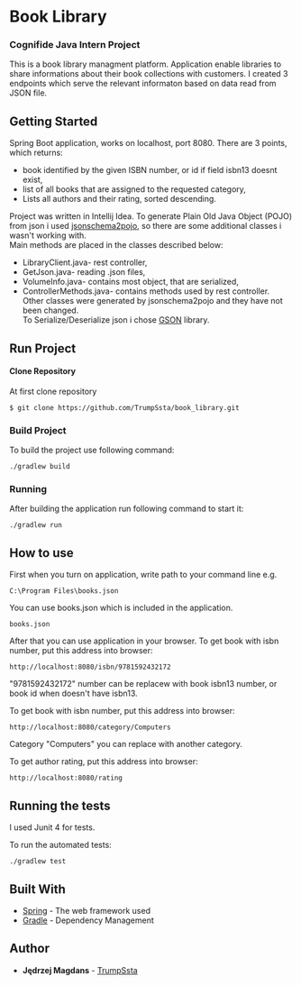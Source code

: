 # Book Library

### Cognifide Java Intern Project
This is a book library managment platform. Application enable libraries to share informations about their book collections with customers. I created 3 endpoints which serve the relevant informaton based on data read from JSON file. 
## Getting Started
Spring Boot application, works on localhost, port 8080. There are 3 points, which returns:
* book identified by the given ISBN number, or id if field isbn13 doesnt exist,
* list of all books that are assigned to the requested category,
* Lists all authors and their rating, sorted descending.

Project was written in Intellij Idea. 
To generate Plain Old Java Object (POJO) from json i used [jsonschema2pojo](https://github.com/joelittlejohn/jsonschema2pojo/), so there are some additional classes i wasn't working with.<br />
Main methods are placed in the classes described below:
* LibraryClient.java- rest controller,
* GetJson.java- reading .json files,
* VolumeInfo.java- contains most object, that are serialized,
* ControllerMethods.java- contains methods used by rest controller. <br />
Other classes were generated by jsonschema2pojo and they have not been changed.<br />
To Serialize/Deserialize json i chose [GSON](https://github.com/google/gson) library.

## Run Project
#### Clone Repository

At first clone repository

```
$ git clone https://github.com/TrumpSsta/book_library.git
```

### Build Project
To build the project use following command:
```
./gradlew build
```
### Running
After building the application run following command to start it:
```
./gradlew run
```
## How to use
First when you turn on application, write path to your command line 
e.g.
```
C:\Program Files\books.json
```
You can use books.json which is included in the application.
```
books.json
```
After that you can use application in your browser.
To get book with isbn number, put this address into browser:

```
http://localhost:8080/isbn/9781592432172
```
"9781592432172" number can be replacew with book isbn13 number, or book id when doesn't have isbn13. 

To get book with isbn number, put this address into browser:

```
http://localhost:8080/category/Computers  
```
Category "Computers" you can replace with another category.

To get author rating, put this address into browser:

```
http://localhost:8080/rating 
```
## Running the tests
I used Junit 4 for tests.

To run the automated tests:
```
./gradlew test
```

## Built With

* [Spring](https://spring.io/) - The web framework used
* [Gradle](https://gradle.org/) - Dependency Management

## Author

* **Jędrzej Magdans** - [TrumpSsta](https://github.com/TrumpSsta)


